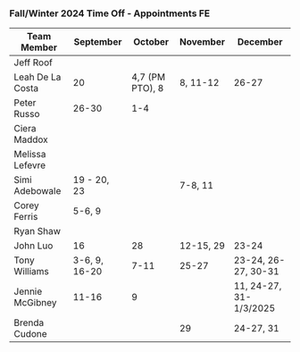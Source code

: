### Fall/Winter 2024 Time Off - Appointments FE 

Team Member      | September | October | November | December
---------------- | --- | --- | --- | --- |
Jeff Roof        |  |  |  |  |  | 
Leah De La Costa | 20 | 4,7 (PM PTO), 8 | 8, 11-12  | 26-27
Peter Russo      | 26-30     |  1-4  |  |  |  
Ciera Maddox     |  |  |  |  |  
Melissa Lefevre  |  |  |  |  |  
Simi Adebowale   | 19 - 20, 23 |  | 7-8, 11 |  |  
Corey Ferris     | 5-6, 9 |  |  |  |  
Ryan Shaw        |  |  |  |  |  
John Luo         | 16 | 28 | 12-15, 29 | 23-24 |  
Tony Williams    |3-6, 9, 16-20  |7-11  |25-27  |23-24, 26-27, 30-31  |  
Jennie McGibney  | 11-16 | 9 |  | 11, 24-27, 31-1/3/2025 |  
Brenda Cudone    |  |  | 29 | 24-27, 31 |  

